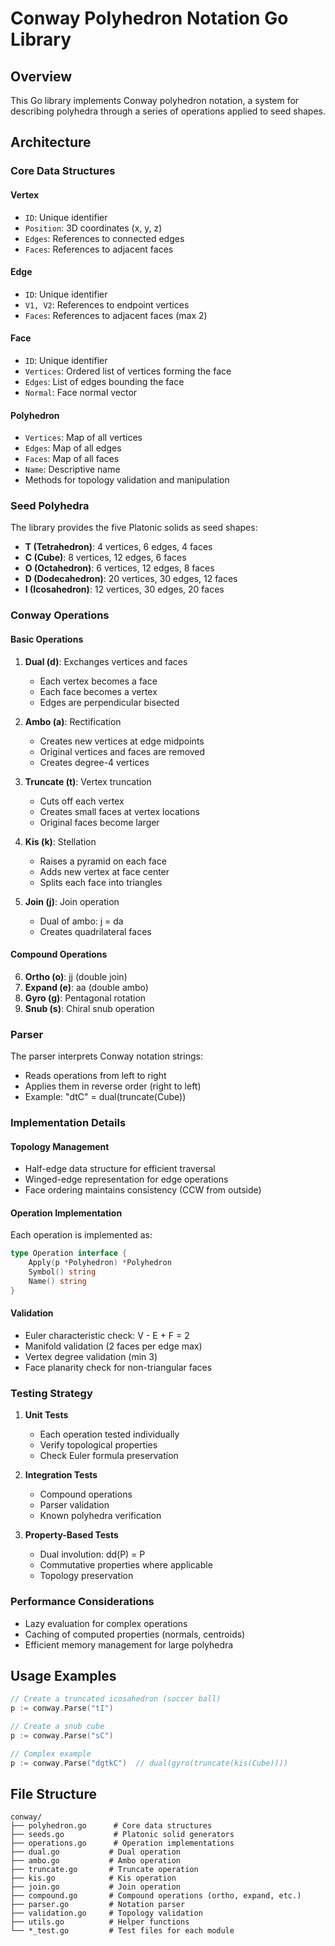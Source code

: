 # Conway Polyhedron Notation Go Library

## Overview
This Go library implements Conway polyhedron notation, a system for describing polyhedra through a series of operations applied to seed shapes.

## Architecture

### Core Data Structures

#### Vertex
- `ID`: Unique identifier
- `Position`: 3D coordinates (x, y, z)
- `Edges`: References to connected edges
- `Faces`: References to adjacent faces

#### Edge
- `ID`: Unique identifier
- `V1, V2`: References to endpoint vertices
- `Faces`: References to adjacent faces (max 2)

#### Face
- `ID`: Unique identifier
- `Vertices`: Ordered list of vertices forming the face
- `Edges`: List of edges bounding the face
- `Normal`: Face normal vector

#### Polyhedron
- `Vertices`: Map of all vertices
- `Edges`: Map of all edges
- `Faces`: Map of all faces
- `Name`: Descriptive name
- Methods for topology validation and manipulation

### Seed Polyhedra
The library provides the five Platonic solids as seed shapes:
- **T (Tetrahedron)**: 4 vertices, 6 edges, 4 faces
- **C (Cube)**: 8 vertices, 12 edges, 6 faces
- **O (Octahedron)**: 6 vertices, 12 edges, 8 faces
- **D (Dodecahedron)**: 20 vertices, 30 edges, 12 faces
- **I (Icosahedron)**: 12 vertices, 30 edges, 20 faces

### Conway Operations

#### Basic Operations
1. **Dual (d)**: Exchanges vertices and faces
   - Each vertex becomes a face
   - Each face becomes a vertex
   - Edges are perpendicular bisected

2. **Ambo (a)**: Rectification
   - Creates new vertices at edge midpoints
   - Original vertices and faces are removed
   - Creates degree-4 vertices

3. **Truncate (t)**: Vertex truncation
   - Cuts off each vertex
   - Creates small faces at vertex locations
   - Original faces become larger

4. **Kis (k)**: Stellation
   - Raises a pyramid on each face
   - Adds new vertex at face center
   - Splits each face into triangles

5. **Join (j)**: Join operation
   - Dual of ambo: j = da
   - Creates quadrilateral faces

#### Compound Operations
6. **Ortho (o)**: jj (double join)
7. **Expand (e)**: aa (double ambo)
8. **Gyro (g)**: Pentagonal rotation
9. **Snub (s)**: Chiral snub operation

### Parser
The parser interprets Conway notation strings:
- Reads operations from left to right
- Applies them in reverse order (right to left)
- Example: "dtC" = dual(truncate(Cube))

### Implementation Details

#### Topology Management
- Half-edge data structure for efficient traversal
- Winged-edge representation for edge operations
- Face ordering maintains consistency (CCW from outside)

#### Operation Implementation
Each operation is implemented as:
```go
type Operation interface {
    Apply(p *Polyhedron) *Polyhedron
    Symbol() string
    Name() string
}
```

#### Validation
- Euler characteristic check: V - E + F = 2
- Manifold validation (2 faces per edge max)
- Vertex degree validation (min 3)
- Face planarity check for non-triangular faces

### Testing Strategy

1. **Unit Tests**
   - Each operation tested individually
   - Verify topological properties
   - Check Euler formula preservation

2. **Integration Tests**
   - Compound operations
   - Parser validation
   - Known polyhedra verification

3. **Property-Based Tests**
   - Dual involution: dd(P) = P
   - Commutative properties where applicable
   - Topology preservation

### Performance Considerations
- Lazy evaluation for complex operations
- Caching of computed properties (normals, centroids)
- Efficient memory management for large polyhedra

## Usage Examples

```go
// Create a truncated icosahedron (soccer ball)
p := conway.Parse("tI")

// Create a snub cube
p := conway.Parse("sC")

// Complex example
p := conway.Parse("dgtkC")  // dual(gyro(truncate(kis(Cube))))
```

## File Structure
```
conway/
├── polyhedron.go      # Core data structures
├── seeds.go           # Platonic solid generators
├── operations.go      # Operation implementations
├── dual.go           # Dual operation
├── ambo.go           # Ambo operation
├── truncate.go       # Truncate operation
├── kis.go            # Kis operation
├── join.go           # Join operation
├── compound.go       # Compound operations (ortho, expand, etc.)
├── parser.go         # Notation parser
├── validation.go     # Topology validation
├── utils.go          # Helper functions
└── *_test.go         # Test files for each module
```